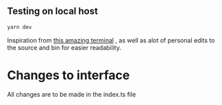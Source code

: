 
## Testing on local host



```bash
yarn dev
```
Inspiration from [this amazing terminal](https://github.com/m4tt72/terminal) , as well as alot of personal edits to the source and bin for easier readability.

# Changes to interface
All changes are to be made in the index.ts file



